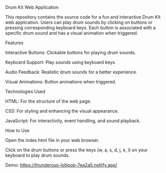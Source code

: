 Drum Kit Web Application

This repository contains the source code for a fun and interactive Drum Kit web application. Users can play drum sounds by clicking on buttons or pressing corresponding keyboard keys. Each button is associated with a specific drum sound and has a visual animation when triggered.

Features

Interactive Buttons: Clickable buttons for playing drum sounds.

Keyboard Support: Play sounds using keyboard keys.

Audio Feedback: Realistic drum sounds for a better experience.

Visual Animations: Button animations when triggered.

Technologies Used

HTML: For the structure of the web page.

CSS: For styling and enhancing the visual appearance.

JavaScript: For interactivity, event handling, and sound playback.

How to Use

Open the index.html file in your web browser.

Click on the drum buttons or press the keys (w, a, s, d, j, k, l) on your keyboard to play drum sounds.

Demo:
https://thunderous-lollipop-7ea2a5.netlify.app/
